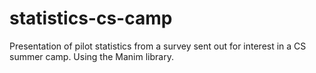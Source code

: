 # statistics-cs-camp
Presentation of pilot statistics from a survey sent out for interest in a CS summer camp. Using the Manim library.
